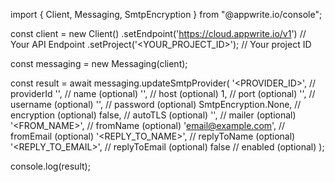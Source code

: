 import { Client, Messaging, SmtpEncryption } from "@appwrite.io/console";

const client = new Client()
    .setEndpoint('https://cloud.appwrite.io/v1') // Your API Endpoint
    .setProject('<YOUR_PROJECT_ID>'); // Your project ID

const messaging = new Messaging(client);

const result = await messaging.updateSmtpProvider(
    '<PROVIDER_ID>', // providerId
    '<NAME>', // name (optional)
    '<HOST>', // host (optional)
    1, // port (optional)
    '<USERNAME>', // username (optional)
    '<PASSWORD>', // password (optional)
    SmtpEncryption.None, // encryption (optional)
    false, // autoTLS (optional)
    '<MAILER>', // mailer (optional)
    '<FROM_NAME>', // fromName (optional)
    'email@example.com', // fromEmail (optional)
    '<REPLY_TO_NAME>', // replyToName (optional)
    '<REPLY_TO_EMAIL>', // replyToEmail (optional)
    false // enabled (optional)
);

console.log(result);
